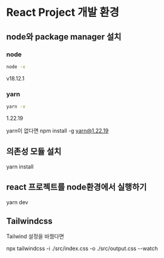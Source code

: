 # React Project 개발 환경

## node와 package manager 설치

### node

```bash
node -v
```

v18.12.1

### yarn

```bash
yarn -v
```

1.22.19

yarn이 없다면 npm install -g yarn@1.22.19

## 의존성 모듈 설치

yarn install

## react 프로젝트를 node환경에서 실행하기

yarn dev

## Tailwindcss

Tailwind 설정을 바꿨다면

npx tailwindcss -i ./src/index.css -o ./src/output.css --watch
